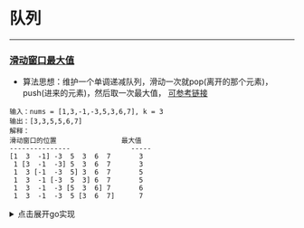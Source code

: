 # 队列
---

### [滑动窗口最大值](https://leetcode-cn.com/problems/sliding-window-maximum/)
* 算法思想：维护一个单调递减队列，滑动一次就pop(离开的那个元素)，push(进来的元素)，然后取一次最大值，
[可参考链接](https://programmercarl.com/0239.%E6%BB%91%E5%8A%A8%E7%AA%97%E5%8F%A3%E6%9C%80%E5%A4%A7%E5%80%BC.html)

```
输入：nums = [1,3,-1,-3,5,3,6,7], k = 3
输出：[3,3,5,5,6,7]
解释：
滑动窗口的位置                最大值
---------------               -----
[1  3  -1] -3  5  3  6  7       3
 1 [3  -1  -3] 5  3  6  7       3
 1  3 [-1  -3  5] 3  6  7       5
 1  3  -1 [-3  5  3] 6  7       5
 1  3  -1  -3 [5  3  6] 7       6
 1  3  -1  -3  5 [3  6  7]      7
```

<details>

<summary>点击展开go实现</summary>

```go
type DeQueue struct {
  queue []int
}

func (q *DeQueue) Length() int {
  return len(q.queue)
}

func (q *DeQueue) Empty() bool {
  return q.Length() == 0
}

func (q *DeQueue) Front() int {
  return q.queue[0]
}

func (q *DeQueue) End() int {
  return q.queue[q.Length()-1]
}

func (q *DeQueue) Pop(target int) {
  // 只有前部元素等于离开的元素，队列才移除前部元素
  if !q.Empty() && q.Front() == target {
    q.queue = q.queue[1:]
  }
  return
}

func (q *DeQueue) Push(target int) {
  // 只需要维护一个从最大值开始递减的队列
  // 例如：[1, 5, 4, 3, 0]，k = 3
  // 对于[1, 5, 4]元素，[5, 4]是我们要的，因为在最大值"5"之前的元素，在向右进行滑动直到"5"离开，只可能会去取"5"，不可能取比它小的"1"
  // 而[5, 4]之所以需要保留后面的"4"，是因为，在"5"离开之后，"4"会是接下来的最大值
  for !q.Empty() && target > q.End() {
    // 从后往前，一个一个弹出
    q.queue = q.queue[:q.Length()-1]
  }
  q.queue = append(q.queue, target)
  return
}

func maxSlidingWindow(nums []int, k int) []int {
  q := &DeQueue {
    queue: make([]int, 0),
  }
  res := make([]int, 0)
  // 初始化队列
  for i := 0; i < k; i++ {
    q.Push(nums[i])
  }
  res = append(res, q.Front())
  // 从第k个元素开始，pop一次，push一次，然后取最大值
  for i := k; i < len(nums); i++ {
    q.Pop(nums[i-k])
    q.Push(nums[i])
    res = append(res, q.Front())
  }
  return res
}
```

</details>
